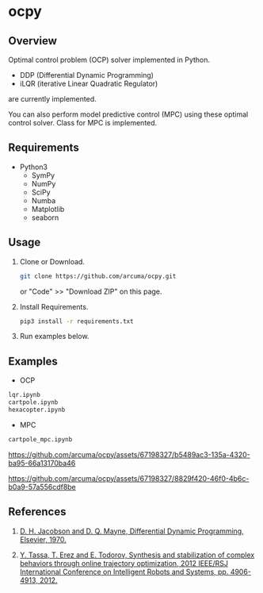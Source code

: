 # ocpy

## Overview
Optimal control problem (OCP) solver implemented in Python.
- DDP (Differential Dynamic Programming)
- iLQR (iterative Linear Quadratic Regulator)

are currently implemented.

You can also perform model predictive control (MPC) using these optimal control solver. Class for MPC is implemented.

## Requirements
- Python3
  - SymPy
  - NumPy
  - SciPy
  - Numba
  - Matplotlib
  - seaborn

## Usage
1. Clone or Download.
   ``` sh
   git clone https://github.com/arcuma/ocpy.git
   ```
   or "Code" >> "Download ZIP" on this page.

1. Install Requirements.
   ``` sh
   pip3 install -r requirements.txt
   ```
1. Run examples below.

## Examples
- OCP
```txt
lqr.ipynb
cartpole.ipynb
hexacopter.ipynb
```
- MPC
``` txt
cartpole_mpc.ipynb
```

https://github.com/arcuma/ocpy/assets/67198327/b5489ac3-135a-4320-ba95-66a13170ba46

https://github.com/arcuma/ocpy/assets/67198327/8829f420-46f0-4b6c-b0a9-57a556cdf8be

## References
1. [D. H. Jacobson and D. Q. Mayne, Differential Dynamic Programming, Elsevier, 1970.](https://doi.org/10.1016/B978-0-12-012710-8.50010-8)

1. [Y. Tassa, T. Erez and E. Todorov, Synthesis and stabilization of complex behaviors through online trajectory optimization, 2012 IEEE/RSJ International Conference on Intelligent Robots and Systems,  pp. 4906-4913, 2012.](https://doi.org/10.1109/IROS.2012.6386025)
